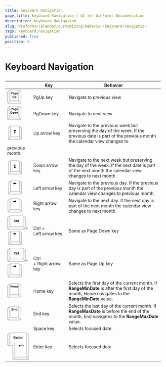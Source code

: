 ```yaml
---
title: Keyboard Navigation
page_title: Keyboard Navigation | UI for WinForms Documentation
description: Keyboard Navigation
slug: winforms/calendar/customizing-behavior/keyboard-navigation
tags: keyboard,navigation
published: True
position: 6
---
```


# Keyboard Navigation



## 


|  |  __Key__  |  __Behavior__  |
| ------ | ------ | ------ |
|![calendar-customizing-behavior-keyboard-navigation 001](images/calendar-customizing-behavior-keyboard-navigation001.png)|PgUp key|Navigate to previous view|
|![calendar-customizing-behavior-keyboard-navigation 002](images/calendar-customizing-behavior-keyboard-navigation002.png)|PgDown key|Navigate to next view|
|![calendar-customizing-behavior-keyboard-navigation 003](images/calendar-customizing-behavior-keyboard-navigation003.png)|Up arrow key|Navigate to the previous week but preserving the day of the week. If the previous date is part of the previous month the calendar view changes to 
                previous month.|
|![calendar-customizing-behavior-keyboard-navigation 004](images/calendar-customizing-behavior-keyboard-navigation004.png)|Down arrow key|Navigate to the next week but preserving the day of the week. If the next date is part of the next month the calendar view changes to next month.|
|![calendar-customizing-behavior-keyboard-navigation 005](images/calendar-customizing-behavior-keyboard-navigation005.png)|Left arrow key|Navigate to the previous day. If the previous day is part of the previous month the calendar view changes to previous month.|
|![calendar-customizing-behavior-keyboard-navigation 006](images/calendar-customizing-behavior-keyboard-navigation006.png)|Right arrow  key|Navigate to the next day. If the next day is part of the next month the calendar view changes to next month.|
|![calendar-customizing-behavior-keyboard-navigation 007](images/calendar-customizing-behavior-keyboard-navigation007.png)+![calendar-customizing-behavior-keyboard-navigation 005](images/calendar-customizing-behavior-keyboard-navigation005.png)|Ctrl + Left arrow key|Same as Page Down key|
|![calendar-customizing-behavior-keyboard-navigation 007](images/calendar-customizing-behavior-keyboard-navigation007.png)+![calendar-customizing-behavior-keyboard-navigation 006](images/calendar-customizing-behavior-keyboard-navigation006.png)|Ctrl + Right arrow key|Same as Page Up key|
|![calendar-customizing-behavior-keyboard-navigation 008](images/calendar-customizing-behavior-keyboard-navigation008.png)|Home key|Selects the first day of the current month. If __RangeMinDate__ is after the first day of the month, Home navigates to the __RangeMinDate__ value.|
|![calendar-customizing-behavior-keyboard-navigation 009](images/calendar-customizing-behavior-keyboard-navigation009.png)|End key|Selects the last day of the current month. If __RangeMaxDate__ is before the end of the month, End navigates to the __RangeMaxDate__ value.|
||Space key|Selects focused date.|
|![calendar-customizing-behavior-keyboard-navigation 010](images/calendar-customizing-behavior-keyboard-navigation010.png)|Enter key|Selects focused date|
